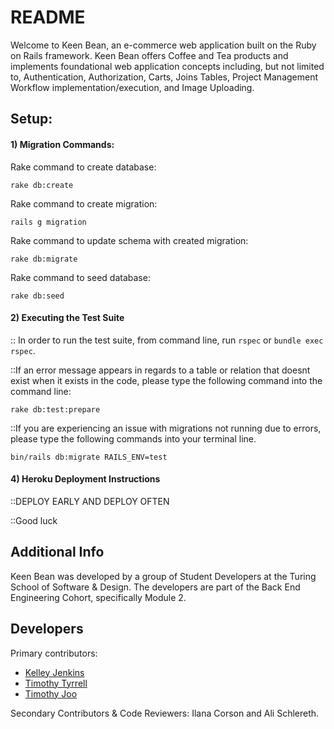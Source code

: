 # README

Welcome to Keen Bean, an e-commerce web application built on the Ruby on Rails framework. Keen Bean offers Coffee and Tea products and implements foundational web application concepts including, but not limited to, Authentication, Authorization, Carts, Joins Tables, Project Management Workflow implementation/execution, and Image Uploading.

## Setup:

#### 1) Migration Commands:

Rake command to create database:
```
rake db:create
```
Rake command to create migration:
```
rails g migration
```
Rake command to update schema with created migration:
```
rake db:migrate
```
Rake command to seed database:
```
rake db:seed
```

#### 2) Executing the Test Suite

:: In order to run the test suite, from command line, run ```rspec``` or ```bundle exec rspec```.

::If an error message appears in regards to a table or relation that doesnt exist when it exists in the code, please type the following command into the command line:
```
rake db:test:prepare  
```
::If you are experiencing an issue with migrations not running due to errors, please type the following commands into your terminal line.
```
bin/rails db:migrate RAILS_ENV=test
```
#### 4) Heroku Deployment Instructions

::DEPLOY EARLY AND DEPLOY OFTEN

::Good luck

## Additional Info
Keen Bean was developed by a group of Student Developers at the Turing School of Software & Design. The developers are part of the Back End Engineering Cohort, specifically Module 2.

## Developers
Primary contributors:
- [Kelley Jenkins](https://github.com/kelleyjenkins) 
- [Timothy Tyrrell](https://github.com/timomitchel)
- [Timothy Joo](https://github.com/Tyjoo26)

Secondary Contributors & Code Reviewers: Ilana Corson and Ali Schlereth.
